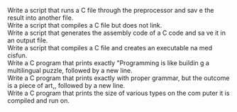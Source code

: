 Write a script that runs a C file through the preprocessor and sav
e the result into another file.                                   
Write a script that compiles a C file but does not link.          
Write a script that generates the assembly code of a C code and sa
ve it in an output file.                                          
Write a script that compiles a C file and creates an executable na
med cisfun.                                                       
Write a C program that prints exactly "Programming is like buildin
g a multilingual puzzle, followed by a new line.                  
Write a C program that prints exactly with proper grammar, but the
 outcome is a piece of art,, followed by a new line.              
Write a C program that prints the size of various types on the com
puter it is compiled and run on.
